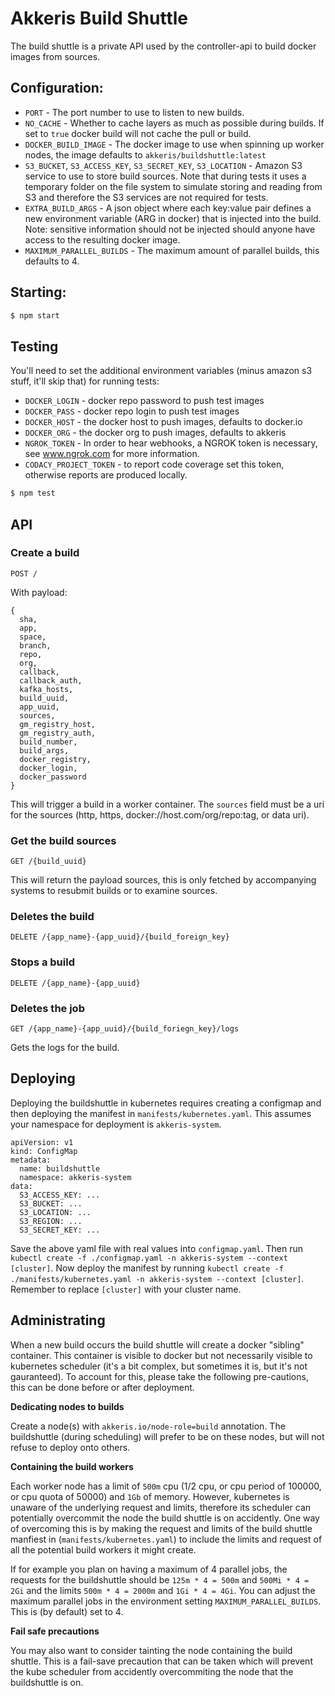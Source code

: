 # Akkeris Build Shuttle

The build shuttle is a private API used by the controller-api to build docker images from sources.

## Configuration:

* `PORT` - The port number to use to listen to new builds.
* `NO_CACHE` - Whether to cache layers as much as possible during builds. If set to `true` docker build will not cache the pull or build.
* `DOCKER_BUILD_IMAGE` - The docker image to use when spinning up worker nodes, the image defaults to `akkeris/buildshuttle:latest`
* `S3_BUCKET`, `S3_ACCESS_KEY`, `S3_SECRET_KEY`, `S3_LOCATION` - Amazon S3 service to use to store build sources. Note that during tests it uses a temporary folder on the file system to simulate storing and reading from S3 and therefore the S3 services are not required for tests.
* `EXTRA_BUILD_ARGS` - A json object where each key:value pair defines a new environment variable (ARG in docker) that is injected into the build. Note: sensitive information should not be injected should anyone have access to the resulting docker image.
* `MAXIMUM_PARALLEL_BUILDS` - The maximum amount of parallel builds, this defaults to 4.

## Starting:

```bash
$ npm start
```

## Testing

You'll need to set the additional environment variables (minus amazon s3 stuff, it'll skip that) for running tests:

* `DOCKER_LOGIN` - docker repo password to push test images
* `DOCKER_PASS` - docker repo login to push test images
* `DOCKER_HOST` - the docker host to push images, defaults to docker.io
* `DOCKER_ORG` - the docker org to push images, defaults to akkeris
* `NGROK_TOKEN` - In order to hear webhooks, a NGROK token is necessary, see www.ngrok.com for more information.
* `CODACY_PROJECT_TOKEN` - to report code coverage set this token, otherwise reports are produced locally.

```bash
$ npm test
```

## API

### Create a build

`POST /`

With payload:

```
{
  sha, 
  app,
  space, 
  branch, 
  repo, 
  org, 
  callback,
  callback_auth,
  kafka_hosts,
  build_uuid, 
  app_uuid, 
  sources,
  gm_registry_host,
  gm_registry_auth,
  build_number,
  build_args, 
  docker_registry, 
  docker_login, 
  docker_password
}
```


This will trigger a build in a worker container. The `sources` field must be a uri for the sources (http, https, docker://host.com/org/repo:tag, or data uri).

### Get the build sources

`GET /{build_uuid}`

This will return the payload sources, this is only fetched by accompanying systems to resubmit builds or to examine sources.

### Deletes the build

`DELETE /{app_name}-{app_uuid}/{build_foreign_key}`

### Stops a build

`DELETE /{app_name}-{app_uuid}`

### Deletes the job

`GET /{app_name}-{app_uuid}/{build_foriegn_key}/logs`

Gets the logs for the build.

## Deploying

Deploying the buildshuttle in kubernetes requires creating a configmap and then deploying the manifest in `manifests/kubernetes.yaml`. This assumes your namespace for deployment is `akkeris-system`.

```
apiVersion: v1
kind: ConfigMap
metadata:
  name: buildshuttle
  namespace: akkeris-system
data:
  S3_ACCESS_KEY: ...
  S3_BUCKET: ...
  S3_LOCATION: ...
  S3_REGION: ...
  S3_SECRET_KEY: ...
```

Save the above yaml file with real values into `configmap.yaml`.  Then run `kubectl create -f ./configmap.yaml -n akkeris-system --context [cluster]`.  Now deploy the manifest by running `kubectl create -f ./manifests/kubernetes.yaml -n akkeris-system --context [cluster]`.  Remember to replace `[cluster]` with your cluster name.

## Administrating

When a new build occurs the build shuttle will create a docker "sibling" container. This container is visible to docker but not necessarily visible to kubernetes scheduler (it's a bit complex, but sometimes it is, but it's not gauranteed).  To account for this, please take the following pre-cautions, this can be done before or after deployment.

**Dedicating nodes to builds**

Create a node(s) with `akkeris.io/node-role=build` annotation. The buildshuttle (during scheduling) will prefer to be on these nodes, but will not refuse to deploy onto others.

**Containing the build workers**

Each worker node has a limit of `500m` cpu (1/2 cpu, or cpu period of 100000, or cpu quota of 50000) and `1Gb` of memory. However, kubernetes is unaware of the underlying request and limits, therefore its scheduler can potentially overcommit the node the build shuttle is on accidently. One way of overcoming this is by making the request and limits of the build shuttle manfiest in (`manifests/kubernetes.yaml`) to include the limits and request of all the potential build workers it might create. 

If for example you plan on having a maximum of 4 parallel jobs, the requests for the buildshuttle should be `125m * 4 = 500m` and `500Mi * 4 = 2Gi` and the limits `500m * 4 = 2000m` and `1Gi * 4 = 4Gi`. You can adjust the maximum parallel jobs in the environment setting `MAXIMUM_PARALLEL_BUILDS`. This is (by default) set to 4.

**Fail safe precautions**

You may also want to consider tainting the node containing the build shuttle.  This is a fail-save precaution that can be taken which will prevent the kube scheduler from accidently overcommiting the node that the buildshuttle is on.

